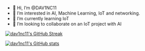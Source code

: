 - 👋 Hi, I’m @DAV1NC11
- 👀 I’m interested in AI, Machine Learning, IoT and networking.
- 🌱 I’m currently learning IoT
- 💞️ I’m looking to collaborate on an IoT project with AI


[![dav1nc11's GitHub Streak](https://streak-stats.demolab.com?user=dav1nc11&theme=dracula&hide_border=true&mode=weekly&card_width=600&fire=1F98EB)](https://git.io/streak-stats)

[![dav1nc11's GitHub stats](https://github-readme-stats.vercel.app/api?username=dav1nc11)](https://github.com/anuraghazra/github-readme-stats)
